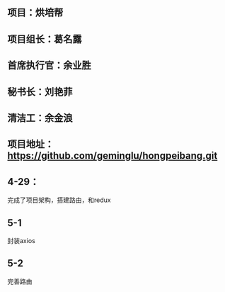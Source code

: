 ## 项目：烘培帮

## 项目组长：葛名露

## 首席执行官：余业胜

## 秘书长：刘艳菲

## 清洁工：余金浪

## 项目地址：https://github.com/geminglu/hongpeibang.git



## 4-29：

完成了项目架构，搭建路由，和redux

## 5-1
封装axios
## 5-2
完善路由